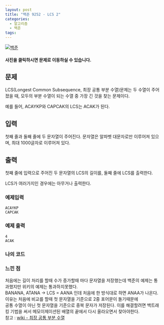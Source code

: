 ```yaml
---
layout: post
title: "백준 9252 - LCS 2"
categories:
  - 알고리즘
  - 백준
tags:
---
```


[![백준](https://d2gd6pc034wcta.cloudfront.net/images/logo@2x.png)](https://www.acmicpc.net/problem/9252)
#### 사진을 클릭하시면 문제로 이동하실 수 있습니다.


## 문제

LCS(Longest Common Subsequence, 최장 공통 부분 수열)문제는 두 수열이 주어졌을 때, 모두의 부분 수열이 되는 수열 중 가장 긴 것을 찾는 문제이다.

예를 들어, ACAYKP와 CAPCAK의 LCS는 ACAK가 된다.

## 입력

첫째 줄과 둘째 줄에 두 문자열이 주어진다. 문자열은 알파벳 대문자로만 이루어져 있으며, 최대 1000글자로 이루어져 있다.


## 출력

첫째 줄에 입력으로 주어진 두 문자열의 LCS의 길이를, 둘째 줄에 LCS를 출력한다.

LCS가 여러가지인 경우에는 아무거나 출력한다.


### 예제입력
```
ACAYKP
CAPCAK
```

### 예제 출력
```
4
ACAK
```

### 나의 코드
<script src="https://gist.github.com/Yesdoing/4274f900f382f4245279e519f9e42f2e.js"></script>

### 느낀 점

처음에는 길이 처리를 할때 수가 증가할때 마다 문자열을 저장했는데 백준의 예제는 통과했지만 위키의 예제는 통과하지못했다.   
BANANA, ATANA -> LCS = AANA 인데 처음에 한 방식대로 하면 ANAA가 나온다. 이유는 처음에 비교를 할때 첫 문자열을 기준으로 2중 포어문이 돌기때문에    
공통 수열이 아닌 첫 문자열을 기준으로 중복 문자가 저장된다. 이를 해결할려면 백트래킹 기법을 써서 메모이제이션된 배열의 끝에서 다시 올라오면서 찾아야한다.   
참고 : [wiki - 최장 공통 부분 수열](https://ko.wikipedia.org/wiki/%EC%B5%9C%EC%9E%A5_%EA%B3%B5%ED%86%B5_%EB%B6%80%EB%B6%84_%EC%88%98%EC%97%B4)
